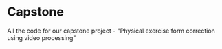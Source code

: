 # Capstone
All the code for our capstone project - "Physical exercise form correction using video processing"
